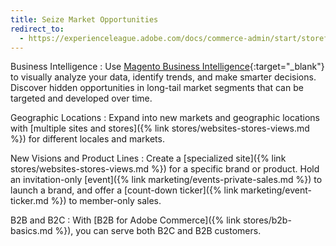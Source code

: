 ```yaml
---
title: Seize Market Opportunities
redirect_to:
  - https://experienceleague.adobe.com/docs/commerce-admin/start/storefront/enhanced-experiences.html
---
```


Business Intelligence
:  Use [Magento Business Intelligence][1]{:target="_blank"} to visually analyze your data, identify trends, and make smarter decisions. Discover hidden opportunities in long-tail market segments that can be targeted and developed over time.

Geographic Locations
:  Expand into new markets and geographic locations with [multiple sites and stores]({% link stores/websites-stores-views.md %}) for different locales and markets.

New Visions and Product Lines
:  Create a [specialized site]({% link stores/websites-stores-views.md %}) for a specific brand or product. Hold an invitation-only [event]({% link marketing/events-private-sales.md %}) to launch a brand, and offer a [count-down ticker]({% link marketing/event-ticker.md %}) to member-only sales.

B2B and B2C
:  With [B2B for Adobe Commerce]({% link stores/b2b-basics.md %}), you can serve both B2C and B2B customers.

[1]: https://magento.com/products/business-intelligence
